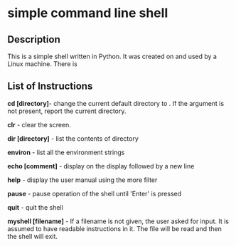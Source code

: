 # simple command line shell

## Description
This is a simple shell written in Python. It was created on and used by a Linux machine. There is 

## List of Instructions
**cd [directory]**- change the current default directory to <directory>. If the <directory> argument is not present, report the current directory.
  
**clr** - clear the screen.

**dir [directory]** - list the contents of directory <directory>
  
**environ** - list all the environment strings

**echo [comment]** - display <comment> on the display followed by a new line
  
**help** - display the user manual using the more filter

**pause** - pause operation of the shell until 'Enter' is pressed

**quit** - quit the shell

**myshell [filename]** - If a filename is not given, the user asked for input. It is assumed to have readable instructions in it. The file will be read and then the shell will exit.
